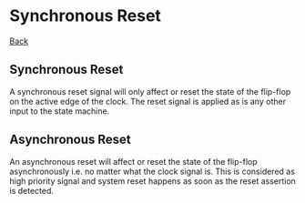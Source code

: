 # Synchronous Reset

[Back](./digital-design.md)

## Synchronous Reset

A synchronous reset signal will only affect or reset the state of the flip-flop on the active edge of the clock. The reset signal is applied as is any other input to the state machine.

## Asynchronous Reset

An asynchronous reset will affect or reset the state of the flip-flop asynchronously i.e. no matter what the clock signal is. This is considered as high priority signal and system reset happens as soon as the reset assertion is detected.

